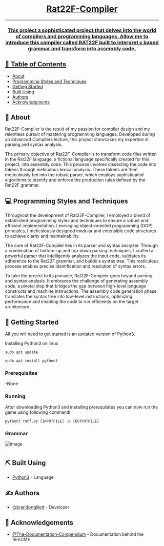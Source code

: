 <p align="center">
  <a href="" rel="noopener">
</p>

<h1 align="center">Rat22F-Compiler</h1>

<div align="center">

</div>

---
<h3 align="center">
  This project a sophisticated project that delves into the world of compilers and programming languages. Allow me to introduce this compiler called RAT22F built to interpret c based grammar and transform into assembly code.
  </p>
  </h3>
  
## 📝 Table of Contents
- [About](#about)
- [Programming Styles and Techniques](#techniques)
- [Getting Started](#getting_started)
- [Built Using](#built_using)
- [Authors](#authors)
- [Acknowledgments](#acknowledgement)

## 🧐 About <a name = "about"></a>
Rat22F-Compiler is the result of my passion for compiler design and my relentless pursuit of mastering programming languages. Developed during an advanced Compilers lecture, this project showcases my expertise in parsing and syntax analysis.

The primary objective of Rat22F-Compiler is to transform code files written in the Rat22F language, a fictional language specifically created for this project, into assembly code. This process involves dissecting the code into tokens through meticulous lexical analysis. These tokens are then meticulously fed into the robust parser, which employs sophisticated algorithms to identify and enforce the production rules defined by the Rat22F grammar.
## 💻 Programming Styles and Techniques <a name = "#techniques"></a>
Throughout the development of Rat22F-Compiler, I employed a blend of established programming styles and techniques to ensure a robust and efficient implementation. Leveraging object-oriented programming (OOP) principles, I meticulously designed modular and extensible code structures to achieve clarity and maintainability.

The core of Rat22F-Compiler lies in its parser and syntax analyzer. Through a combination of bottom-up and top-down parsing techniques, I crafted a powerful parser that intelligently analyzes the input code, validates its adherence to the Rat22F grammar, and builds a syntax tree. This meticulous process enables precise identification and resolution of syntax errors.

To take the project to its pinnacle, Rat22F-Compiler goes beyond parsing and syntax analysis. It embraces the challenge of generating assembly code, a pivotal step that bridges the gap between high-level language constructs and machine instructions. The assembly code generation phase translates the syntax tree into low-level instructions, optimizing performance and enabling the code to run efficiently on the target architecture.
## 🏁 Getting Started <a name = "getting_started"></a>
All you will need to get started is an updated version of Python3.

Installing Python3 on linux

```
sudo apt update

sudo apt install python3
```

### Prerequisites
-None

### Running
After downloading Python3 and installing prerequisites you can now run the game using following command!
```
python3 ratf.py [INPUTFILE] -o [OUTPUTFILE]
```
### Grammar 

![image](https://user-images.githubusercontent.com/82180479/208269680-f2803b52-c9e4-400a-be38-dedb66303e0c.png)

#

## ⛏️ Built Using <a name = "built_using"></a>
- [Python3](https://www.python.org/) - Language

## ✍️ Authors <a name = "authors"></a>
- [@brandongillett](https://github.com/brandongillett) - Developer

## 🎉 Acknowledgements <a name = "acknowledgement"></a>
- [@The-Documentation-Compendium](https://github.com/kylelobo/The-Documentation-Compendium) - Documentation behind the README
